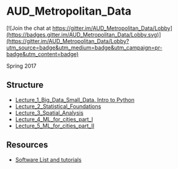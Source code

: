 # AUD_Metropolitan_Data

[![Join the chat at https://gitter.im/AUD_Metropolitan_Data/Lobby](https://badges.gitter.im/AUD_Metropolitan_Data/Lobby.svg)](https://gitter.im/AUD_Metropolitan_Data/Lobby?utm_source=badge&utm_medium=badge&utm_campaign=pr-badge&utm_content=badge)

Spring 2017

## Structure

- [Lecture_1_Big_Data_Small_Data. Intro to Python](l1/README.md)
- [Lecture_2_Statistical_Foundations](l2/README.md)
- [Lecture_3_Spatial_Analysis](l3/README.md)
- [Lecture_4_ML_for_cities_part_I](l4/README.md)
- [Lecture_5_ML_for_cities_part_II](l5/README.md)

## Resources

- [Software List and tutorials](https://docs.google.com/document/d/1qyW_8b64FTLVSBUnisqldn3X2agCcxXVTzfXyZoftxY/edit?usp=sharing)
